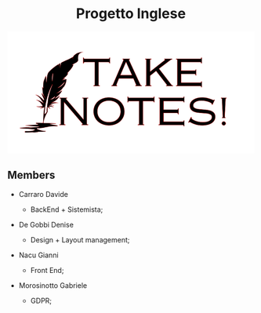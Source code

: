 <h1><center>Progetto Inglese</center></h1> 

<div align="center"><img src="https://github.com/Gianni0177/Progetto_Inglese/blob/main/img/TakeNotes!.png"></div>

## Members


* Carraro Davide
    * BackEnd + Sistemista;

* De Gobbi Denise
    * Design + Layout management;

* Nacu Gianni
    * Front End;

* Morosinotto Gabriele
    * GDPR;

